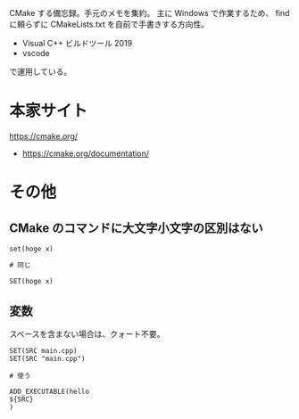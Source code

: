 CMake する備忘録。手元のメモを集約。
主に Windows で作業するため、
find に頼らずに CMakeLists.txt を自前で手書きする方向性。

* Visual C++ ビルドツール 2019
* vscode

で運用している。

# 本家サイト

https://cmake.org/

* https://cmake.org/documentation/

# その他

## CMake のコマンドに大文字小文字の区別はない

```CMakeLists.txt
set(hoge x)

# 同じ

SET(hoge x)
```

## 変数

スペースを含まない場合は、クォート不要。

```
SET(SRC main.cpp)
SET(SRC "main.cpp")

# 使う

ADD_EXECUTABLE(hello
${SRC}
)
```
